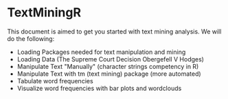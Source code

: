 # TextMiningR

This document is aimed to get you started with text mining analysis. We will do the following:

* Loading Packages needed for text manipulation and mining
* Loading Data (The Supreme Court Decision Obergefell V Hodges)
* Manipulate Text "Manually" (character strings competency in R)
* Manipulate Text with tm (text mining) package (more automated)
* Tabulate word frequencies 
* Visualize word frequencies with bar plots and wordclouds
